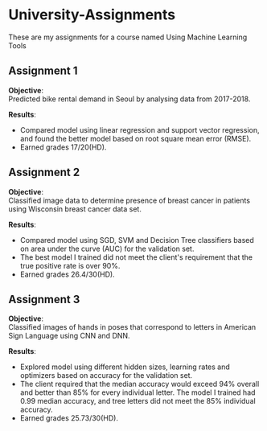 # University-Assignments
These are my assignments for a course named Using Machine Learning Tools

## Assignment 1 
**Objective**:<br> 
Predicted bike rental demand in Seoul by analysing data from 2017-2018.<br>

**Results**:
* Compared model using linear regression and support vector regression, and found the better model based on root square mean error (RMSE).<br>
* Earned grades 17/20(HD).<br>


## Assignment 2
**Objective**:<br> 
Classified image data to determine presence of breast cancer in patients using Wisconsin breast cancer data set.<br>

**Results**:
* Compared model using SGD, SVM and Decision Tree classifiers based on area under the curve (AUC) for the validation set.<br>
* The best model I trained did not meet the client's requirement that the true positive rate is over 90%.<br>
* Earned grades 26.4/30(HD).<br>


## Assignment 3
**Objective**:<br> 
Classified images of hands in poses that correspond to letters in American Sign Language using CNN and DNN.<br>

**Results**:
* Explored model using different hidden sizes, learning rates and optimizers based on accuracy for the validation set.<br>
* The client required that the median accuracy would exceed 94% overall and better than 85% for every individual letter. The model I trained had 0.99 median accuracy, and tree letters did not meet the 85% individual accuracy.<br>
* Earned grades 25.73/30(HD).<br>

